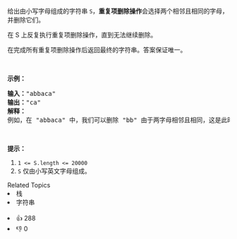 <p>给出由小写字母组成的字符串&nbsp;<code>S</code>，<strong>重复项删除操作</strong>会选择两个相邻且相同的字母，并删除它们。</p>

<p>在 S 上反复执行重复项删除操作，直到无法继续删除。</p>

<p>在完成所有重复项删除操作后返回最终的字符串。答案保证唯一。</p>

<p>&nbsp;</p>

<p><strong>示例：</strong></p>

<pre><strong>输入：</strong>&quot;abbaca&quot;
<strong>输出：</strong>&quot;ca&quot;
<strong>解释：</strong>
例如，在 &quot;abbaca&quot; 中，我们可以删除 &quot;bb&quot; 由于两字母相邻且相同，这是此时唯一可以执行删除操作的重复项。之后我们得到字符串 &quot;aaca&quot;，其中又只有 &quot;aa&quot; 可以执行重复项删除操作，所以最后的字符串为 &quot;ca&quot;。
</pre>

<p>&nbsp;</p>

<p><strong>提示：</strong></p>

<ol>
	<li><code>1 &lt;= S.length &lt;= 20000</code></li>
	<li><code>S</code> 仅由小写英文字母组成。</li>
</ol>
<div><div>Related Topics</div><div><li>栈</li><li>字符串</li></div></div><br><div><li>👍 288</li><li>👎 0</li></div>